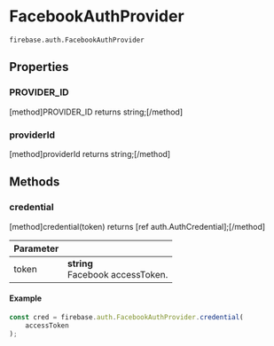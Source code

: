 # FacebookAuthProvider

```
firebase.auth.FacebookAuthProvider
```

## Properties

### PROVIDER_ID
[method]PROVIDER_ID returns string;[/method]

### providerId
[method]providerId returns string;[/method]

## Methods

### credential
[method]credential(token) returns [ref auth.AuthCredential];[/method]

| Parameter |         |
| --------- | ------- |
| token  | **string** <br /> Facebook accessToken. |

#### Example

```js
const cred = firebase.auth.FacebookAuthProvider.credential(
    accessToken
);
```
